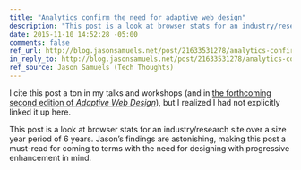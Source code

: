 ```yaml
---
title: "Analytics confirm the need for adaptive web design"
description: "This post is a look at browser stats for an industry/research site over a size year period of 6 years. Jason’s findings are astonishing, making this post a must-read for coming to terms with the need for designing with progressive enhancement in mind."
date: 2015-11-10 14:52:28 -05:00
comments: false
ref_url: http://blog.jasonsamuels.net/post/21633531278/analytics-confirm-the-need-for-adaptive-web-design
in_reply_to: http://blog.jasonsamuels.net/post/21633531278/analytics-confirm-the-need-for-adaptive-web-design
ref_source: Jason Samuels (Tech Thoughts)
---
```


I cite this post a ton in my talks and workshops (and in [the forthcoming second edition of <cite>Adaptive Web Design</cite>](http://adaptivewebdesign.info/2nd-edition/)), but I realized I had not explicitly linked it up here.

This post is a look at browser stats for an industry/research site over a size year period of 6 years. Jason’s findings are astonishing, making this post a must-read for coming to terms with the need for designing with progressive enhancement in mind.